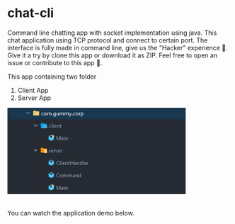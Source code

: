 # chat-cli
Command line chatting app with socket implementation using java. 
This chat application using TCP protocol and connect to certain port.
The interface is fully made in command line, give us the "Hacker"
experience 🙂. Give it a try by clone this app or download it as ZIP.
Feel free to open an issue or contribute to this app 👋.

This app containing two folder 
1. Client App
2. Server App

![images](images/Screenshot_1.png)

<br>
You can watch the application demo below.





